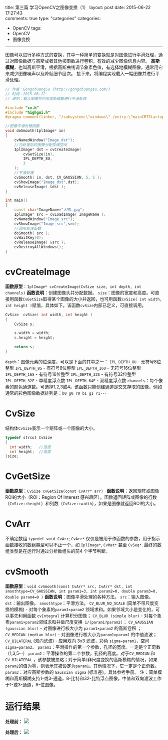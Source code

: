 title: 第三篇 学习OpenCV之图像变换（1）
layout: post
date: 2015-06-22 17:27:43  
comments: true
type: "categories"
categories: 
- OpenCV
tags: 
- OpenCV
- 图像变换

---
图像可以进行多种方式的变换，其中一种简单的变换就是对图像进行平滑处理，通过对图像数据与高斯或者其他核函数进行卷积，有效的减少图像信息内容。 
**高斯模糊**，也叫高斯平滑，根据高斯曲线调节象素色值，有选择地模糊图像，通常用它来减少图像噪声以及降低细节层次。 
接下来，将编程实现载入一幅图像并进行平滑处理。

<!--more-->

```C++
// 作者：GongchuangSu (http://gongchuangsu.com/)
// 时间：2015.06.22
// 说明：载入图像并利用高斯模糊进行平滑处理

#include "cv.h"
#include "highgui.h"
#pragma comment(linker, "/subsystem:\"windows\" /entry:\"mainCRTStartup\"")

//图像平滑处理函数
void doSmooth(IplImage* in)
{
    cvNamedWindow("Image_dst");
    //为处理后的图像分配存储空间
    IplImage* dst = cvCreateImage(
        cvGetSize(in),
        IPL_DEPTH_8U,
        3
    );
    //平滑处理
    cvSmooth( in, dst, CV_GAUSSIAN, 5, 5 );
    cvShowImage("Image_dst",dst);
    cvReleaseImage( &dst );
}

int main()
{
    const char*ImageName="人物.jpg";
    IplImage* src = cvLoadImage( ImageName );
    cvNamedWindow("Image_src");
    cvShowImage("Image_src",src);
    //调用处理函数
    doSmooth( src );
    cvWaitKey(0);
    cvReleaseImage( &src );
    cvDestroyAllWindows();
}
```
# cvCreateImage

**函数原型**：`IplImage* cvCreateImage(CvSize size, int depth, int channels)` 
**函数说明**：创建图像头并分配数据。 
`size`：图像的宽度和高度。可直接用函数`CvGetSize`取得某个图像的大小并返回，也可用函数`cvSize( int width, int height )`赋值，具体如下。该函数`cvSize`内部已定义，可直接调用。

```c++
CvSize  cvSize( int width, int height )
{
    CvSize s;

    s.width = width;
    s.height = height;

    return s;
}
```

`depth`：图像元素的位深度，可以是下面的其中之一： 
`IPL_DEPTH_8U` - 无符号8位整型 
`IPL_DEPTH_8S` - 有符号8位整型 
`IPL_DEPTH_16U` - 无符号16位整型 
`IPL_DEPTH_16S` - 有符号16位整型 
`IPL_DEPTH_32S` - 有符号32位整型 
`IPL_DEPTH_32F` - 单精度浮点数 
`IPL_DEPTH_64F` - 双精度浮点数 
`channels`：每个像素的颜色通道数。可选择1,2,3或4。该函数只能创建通道是交叉存取的图像，例如通常的彩色图像数据排列是：`b0 g0 r0 b1 g1 r1···`

# CvSize

结构体`CvSize`表示一个矩阵或一个图像的大小。

```c++
typedef strcut CvSize
{
  int width;   //宽度
  int height;  //高度
}size;
```
# CvGetSize

**函数原型**：`CvSize cvGetSize(const CvArr* arr) `
**函数说明**：返回矩阵或图像ROI的大小（ROI：Region Of Interest 感兴趣区）。函数返回矩阵或图像的行数（`CvSize::height`）和列数（`CvSize::width`），如果是图像就返回ROI的大小。

# CvArr

不确定数组 `typedef void CvArr`; 
`CvArr*` 仅仅是被用于作函数的参数，用于指示函数接收的数组类型可以不止一个，如 `IplImage*`, `CvMat*` 甚至 `CvSeq*`. 最终的数组类型是在运行时通过分析数组头的前4 个字节判断。

# cvSmooth

**函数原型**：`void cvSmooth(const CvArr* src, CvArr* dst, int smoothtype=CV_GAUSSIAN, int param1=3, int param2=0, double param3=0, double param4=0 )` 
**函数说明**：图像平滑处理的各种方法。 
`src`：输入图像。 
`dst`：输出图像。 
`smoothtype`：平滑方法。 
`CV_BLUR_NO_SCALE` (简单不带尺度变换的模糊) - 对每个象素的`param1×param2` 领域求和。如果邻域大小是变化的，可以事先利用函数 `cvIntegral` 计算积分图像； 
`CV_BLUR (simple blur)` - 对每个象素`param1×param2`邻域求和并做尺度变换` 1/(param1?param2)`； 
`CV_GAUSSIAN (gaussian blur)` - 对图像进行核大小为 `param1×param2` 的高斯卷积 ； 
`CV_MEDIAN (median blur)` - 对图像进行核大小为`param1×param1` 的中值滤波； 
`CV_BILATERAL` (双向滤波) - 应用双向 3x3 滤波，彩色 `sigma=param1`，空间 `sigma=param2`。 
`param1`：平滑操作的第一个参数，孔径的宽度。一定是个正奇数（1,3,5···） 
`param2`：平滑操作的第二个参数，孔径的高度。对于`CV_MEDIAN` 和`CV_BILATERAL` ，该参数被忽略；对于简单/非尺度变换的高斯模糊的情况，如果`param2`的值为零，则表示其被设定为`param1`。其他情况下，它一定是个正奇数。 
`param3`：对应高斯参数的 `Gaussian sigma` (标准差)。具体参考手册。 
注：简单模糊和高斯模糊支持1-或3-通道，8-比特和32-比特浮点图像。中值和双向滤波工作于1-或3-通道，8-位图像。

# 运行结果

**处理前：**
![](http://i.imgur.com/WDV7C2w.jpg)

**处理后：**
![](http://i.imgur.com/I80bVXx.jpg)
